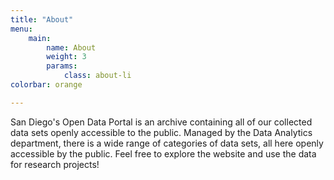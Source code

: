 ```yaml
---
title: "About"
menu:
    main:
        name: About
        weight: 3
        params:
            class: about-li
colorbar: orange

---
```



San Diego's Open Data Portal is an archive containing all of our collected data sets openly accessible to the public. Managed by the Data Analytics department, there is a wide range of categories of data sets, all here openly accessible by the public. Feel free to explore the website and use the data for research projects!